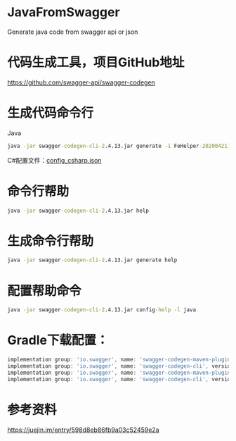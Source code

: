 # JavaFromSwagger
Generate java code from swagger api or json

# 代码生成工具，项目GitHub地址
https://github.com/swagger-api/swagger-codegen


# 生成代码命令行
Java
```cmd
java -jar swagger-codegen-cli-2.4.13.jar generate -i FeHelper-20200421170753.json -o client -l java -c config.json
```
C#配置文件：[config_csharp.json](config_csharp.json)

# 命令行帮助
```cmd
java -jar swagger-codegen-cli-2.4.13.jar help	
```
# 生成命令行帮助
```cmd
java -jar swagger-codegen-cli-2.4.13.jar generate help
```
# 配置帮助命令
```cmd
java -jar swagger-codegen-cli-2.4.13.jar config-help -l java
```

# Gradle下载配置：
```groovy
implementation group: 'io.swagger', name: 'swagger-codegen-maven-plugin', version: '3.0.0-rc1'
implementation group: 'io.swagger', name: 'swagger-codegen-cli', version: '3.0.0-rc1'
implementation group: 'io.swagger', name: 'swagger-codegen-maven-plugin', version: '2.4.13'
implementation group: 'io.swagger', name: 'swagger-codegen-cli', version: '2.4.13'
```


# 参考资料
https://juejin.im/entry/598d8eb86fb9a03c52459e2a